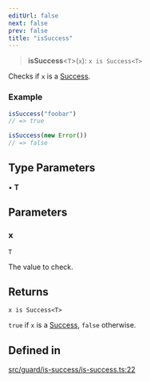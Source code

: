 ```yaml
---
editUrl: false
next: false
prev: false
title: "isSuccess"
---
```


> **isSuccess**\<`T`\>(`x`): `x is Success<T>`

Checks if `x` is a [Success](../../../../../../api/type-aliases/success).

### Example
```ts
isSuccess("foobar")
// => true

isSuccess(new Error())
// => false
```

## Type Parameters

• **T**

## Parameters

### x

`T`

The value to check.

## Returns

`x is Success<T>`

`true` if `x` is a [Success](/api/api/type-aliases/success/), `false` otherwise.

## Defined in

[src/guard/is-success/is-success.ts:22](https://github.com/skyleague/axioms/blob/75fb1c5c977f1940e84e5cdcef2be336d1fd81da/src/guard/is-success/is-success.ts#L22)
